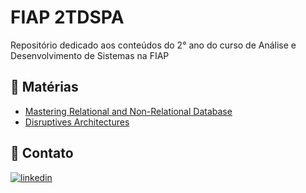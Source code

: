 
# FIAP 2TDSPA

Repositório dedicado aos conteúdos do 2° ano do curso de Análise e Desenvolvimento de Sistemas na FIAP

## 📒 Matérias

 - [Mastering Relational and Non-Relational Database](https://github.com/mtslma/fiap-2tdspa/tree/main/relational-non-relational-database)
 - [Disruptives Architectures](https://github.com/mtslma/fiap-2tdspa/tree/main/disruptives-architectures)


 
## 📩 Contato
[![linkedin](https://img.shields.io/badge/linkedin-0A66C2?style=for-the-badge&logo=linkedin&logoColor=white)](https://www.linkedin.com/in/mtslma)


